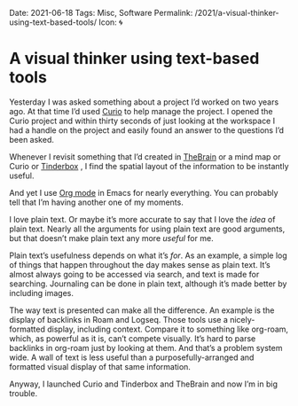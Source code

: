 Date: 2021-06-18
Tags: Misc, Software
Permalink: /2021/a-visual-thinker-using-text-based-tools/
Icon: 🌀

# A visual thinker using text-based tools

Yesterday I was asked something about a project I’d worked on two years ago. At that time I’d used [Curio](https://www.zengobi.com/curio/) to help manage the project. I opened the Curio project and within thirty seconds of just looking at the workspace I had a handle on the project and easily found an answer to the questions I’d been asked.

Whenever I revisit something that I’d created in [TheBrain](https://thebrain.com/) or a mind map or Curio or [Tinderbox](http://www.eastgate.com/Tinderbox/) , I find the spatial layout of the information to be instantly useful.

And yet I use [Org mode](https://orgmode.org/) in Emacs for nearly everything. You can probably tell that I’m having another one of my moments.

I love plain text. Or maybe it’s more accurate to say that I love the _idea_ of plain text. Nearly all the arguments for using plain text are good arguments, but that doesn’t make plain text any more _useful_ for me.

Plain text’s usefulness depends on what it’s _for_. As an example, a simple log of things that happen throughout the day makes sense as plain text. It’s almost always going to be accessed via search, and text is made for searching. Journaling can be done in plain text, although it’s made better by including images.

The way text is presented can make all the difference. An example is the display of backlinks in Roam and Logseq. Those tools use a nicely-formatted display, including context. Compare it to something like org-roam, which, as powerful as it is, can’t compete visually. It’s hard to parse backlinks in org-roam just by looking at them. And that’s a problem system wide. A wall of text is less useful than a purposefully-arranged and formatted visual display of that same information.

Anyway, I launched Curio and Tinderbox and TheBrain and now I’m in big trouble.